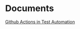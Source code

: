 # Documents

[Github Actions in Test Automation](https://drive.google.com/drive/folders/1FmPzt6_98TBt8e0j0glVbDtzoHK07CAp?usp=drive_link)
